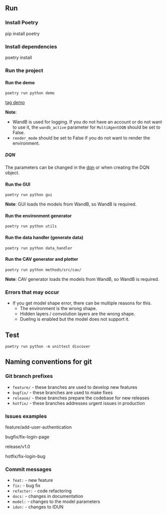 ## Run
### Install Poetry
pip install poetry

### Install dependencies
poetry install

### Run the project
#### Run the demo
`poetry run python demo`

[tag demo](./demo/src/demos/multi_agent/tag.py)

__Note__: 
- WandB is used for logging. If you do not have an account or do not want to use it, the `wandb_active` parameter for `MultiAgentDQN` should be set to False.
- `render_mode` should be set to False if you do not want to render the environment.

##### DQN
The parameters can be changed in the [dqn](./rl/src/dqn/dqn.py) or when creating the DQN object.

#### Run the GUI
`poetry run python gui`

__Note__: GUI loads the models from WandB, so WandB is required.

#### Run the environment generator
`poetry run python utils`

#### Run the data handler (generate data)
`poetry run python data_handler`

#### Run the CAV generator and plotter
`poetry run python methods/src/cav/`

__Note__: CAV generator loads the models from WandB, so WandB is required.

### Errors that may occur
- If you get model shape error, there can be multiple reasons for this.
  - The environment is the wrong shape.
  - Hidden layers / convolution layers are the wrong shape.
  - Dueling is enabled but the model does not support it.

## Test
`poetry run python -m unittest discover`

## Naming conventions for git
### Git branch prefixes
- `feature/` - these branches are used to develop new features 
- `bugfix/` - these branches are used to make fixes 
- `release/` - these branches prepare the codebase for new releases
- `hotfix/` - these branches addresses urgent issues in production

### Issues examples
feature/add-user-authentication

bugfix/fix-login-page

release/v1.0

hotfix/fix-login-bug

### Commit messages
- `feat:` - new feature
- `fix:` - bug fix
- `refactor:` - code refactoring
- `docs:` - changes in documentation
- `model:` - changes to the model parameters
- `idun:` - changes to IDUN 
